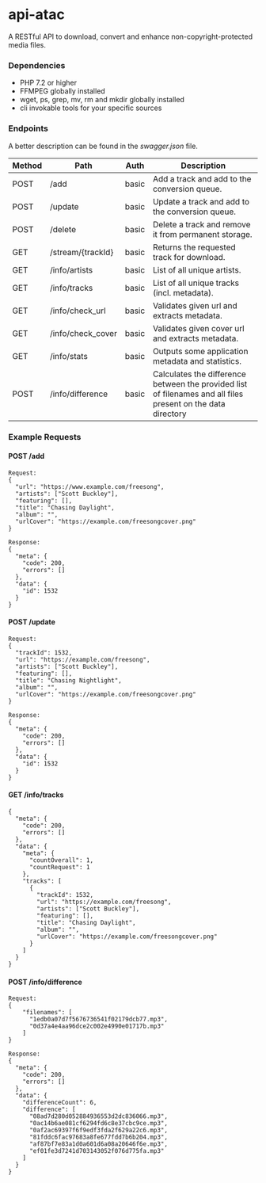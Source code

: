 # api-atac
A RESTful API to download, convert and enhance non-copyright-protected media files.

### Dependencies
 - PHP 7.2 or higher
 - FFMPEG globally installed
 - wget, ps, grep, mv, rm and mkdir globally installed
 - cli invokable tools for your specific sources

### Endpoints
A better description can be found in the *swagger.json* file.

| Method | Path                  | Auth           | Description                                                                                                 |
|--------|-----------------------|----------------|-------------------------------------------------------------------------------------------------------------|
| POST   | /add                  | basic          | Add a track and add to the conversion queue.                                                                |
| POST   | /update               | basic          | Update a track and add to the conversion queue.                                                             |
| POST   | /delete               | basic          | Delete a track and remove it from permanent storage.                                                        |
| GET    | /stream/{trackId}     | basic          | Returns the requested track for download.                                                                   |
| GET    | /info/artists         | basic          | List of all unique artists.                                                                                 |
| GET    | /info/tracks          | basic          | List of all unique tracks (incl. metadata).                                                                 |
| GET    | /info/check_url       | basic          | Validates given url and extracts metadata.                                                                  |
| GET    | /info/check_cover     | basic          | Validates given cover url and extracts metadata.                                                            |
| GET    | /info/stats           | basic          | Outputs some application metadata and statistics.                                                           |
| POST   | /info/difference      | basic          | Calculates the difference between the provided list of filenames and all files present on the data directory|

### Example Requests
#### POST /add
```
Request:
{
  "url": "https://www.example.com/freesong",
  "artists": ["Scott Buckley"],
  "featuring": [],
  "title": "Chasing Daylight",
  "album": "",
  "urlCover": "https://example.com/freesongcover.png"
}

Response:
{
  "meta": {
    "code": 200,
    "errors": []
  },
  "data": {
    "id": 1532
  }
}
```
#### POST /update
```
Request:
{
  "trackId": 1532,
  "url": "https://example.com/freesong",
  "artists": ["Scott Buckley"],
  "featuring": [],
  "title": "Chasing Nightlight",
  "album": "",
  "urlCover": "https://example.com/freesongcover.png"
}

Response:
{
  "meta": {
    "code": 200,
    "errors": []
  },
  "data": {
    "id": 1532
  }
}
```
#### GET /info/tracks
```
{
  "meta": {
    "code": 200,
    "errors": []
  },
  "data": {
    "meta": {
      "countOverall": 1,
      "countRequest": 1
    },
    "tracks": [
      {
        "trackId": 1532,
        "url": "https://example.com/freesong",
        "artists": ["Scott Buckley"],
        "featuring": [],
        "title": "Chasing Daylight",
        "album": "",
        "urlCover": "https://example.com/freesongcover.png"
      }
    ]
  }
}
```
#### POST /info/difference
```
Request:
{
    "filenames": [
      "1edb0a07d7f5676736541f02179dcb77.mp3",
      "0d37a4e4aa96dce2c002e4990e01717b.mp3"
    ]
}

Response:
{
  "meta": {
    "code": 200,
    "errors": []
  },
  "data": {
    "differenceCount": 6,
    "difference": [
      "08ad7d280d052884936553d2dc836066.mp3",
      "0ac14b6ae081cf6294fd6c8e37cbc9ce.mp3",
      "0af2ac69397f6f9edf3fda2f629a22c6.mp3",
      "81fddc6fac97683a8fe677fdd7b6b204.mp3",
      "af87bf7e83a1d0a601d6a08a20646f6e.mp3",
      "ef01fe3d7241d703143052f076d775fa.mp3"
    ]
  }
}
```
